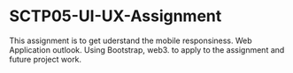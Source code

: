 # SCTP05-UI-UX-Assignment
This assignment is to get uderstand the mobile responsiness. 
Web Application outlook.
Using Bootstrap, web3. to apply to the assignment and future project work. 
